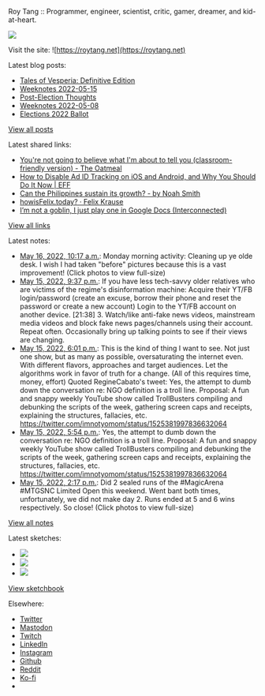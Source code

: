 Roy Tang :: Programmer, engineer, scientist, critic, gamer, dreamer, and kid-at-heart.

![](https://roytang.net/static/img/profile.jpg)

Visit the site: ![https://roytang.net](https://roytang.net)

Latest blog posts:

- [Tales of Vesperia: Definitive Edition](https://roytang.net/2022/05/tales-of-vesperia/)
- [Weeknotes 2022-05-15](https://roytang.net/2022/05/weeknotes-05-15/)
- [Post-Election Thoughts](https://roytang.net/2022/05/post-election-thoughts/)
- [Weeknotes 2022-05-08](https://roytang.net/2022/05/weeknotes-05-08/)
- [Elections 2022 Ballot](https://roytang.net/2022/05/elections-2022-ballot/)

[View all posts](https://roytang.net/blog)

Latest shared links:

- [You&#x27;re not going to believe what I&#x27;m about to tell you (classroom-friendly version) - The Oatmeal](https://roytang.net/2022/05/19e71e05301cf2cbcb3f887cde15ec2d/)
- [How to Disable Ad ID Tracking on iOS and Android, and Why You Should Do It Now | EFF](https://roytang.net/2022/05/adcfd7abefdedac61c95e85eaff13e9f/)
- [Can the Philippines sustain its growth? - by Noah Smith](https://roytang.net/2022/05/078195f7d75927abc117d998f21abe7b/)
- [howisFelix.today? · Felix Krause](https://roytang.net/2022/05/66d647287ff9272f51c685785a475ac1/)
- [I’m not a goblin, I just play one in Google Docs (Interconnected)](https://roytang.net/2022/05/2b9235e82e5ad7275785e3d11b74cc9b/)

[View all links](https://roytang.net/links)

Latest notes:

- [May 16, 2022, 10:17 a.m.](https://roytang.net/2022/05/1526023896595435520/): Monday morning activity: Cleaning up ye olde desk. I wish I had taken &quot;before&quot; pictures because this is a vast improvement! (Click photos to view full-size)
- [May 15, 2022, 9:37 p.m.](https://roytang.net/2022/05/1525832723218083840/): If you have less tech-savvy older relatives who are victims of the regime&#x27;s disinformation machine: Acquire their YT/FB login/password (create an excuse, borrow their phone and reset the password or create a new account) Login to the YT/FB account on another device. [21:38] 3. Watch/like anti-fake news videos, mainstream media videos and block fake news pages/channels using their account. Repeat often. Occasionally bring up talking points to see if their views are changing.
- [May 15, 2022, 6:01 p.m.](https://roytang.net/2022/05/1525778275066589184/): This is the kind of thing I want to see. Not just one show, but as many as possible, oversaturating the internet even. With different flavors, approaches and target audiences. Let the algorithms work in favor of truth for a change. (All of this requires time, money, effort) Quoted RegineCabato&#x27;s tweet: Yes, the attempt to dumb down the conversation re: NGO definition is a troll line. Proposal: A fun and snappy weekly YouTube show called TrollBusters compiling and debunking the scripts of the week, gathering screen caps and receipts, explaining the structures, fallacies, etc. https://twitter.com/imnotyomom/status/1525381997836632064
- [May 15, 2022, 5:54 p.m.](https://roytang.net/2022/05/1525776642945081349/): Yes, the attempt to dumb down the conversation re: NGO definition is a troll line. Proposal: A fun and snappy weekly YouTube show called TrollBusters compiling and debunking the scripts of the week, gathering screen caps and receipts, explaining the structures, fallacies, etc. https://twitter.com/imnotyomom/status/1525381997836632064
- [May 15, 2022, 2:17 p.m.](https://roytang.net/2022/05/1525721938340876288/): Did 2 sealed runs of the #MagicArena #MTGSNC Limited Open this weekend. Went bant both times, unfortunately, we did not make day 2. Runs ended at 5 and 6 wins respectively. So close! (Click photos to view full-size)

[View all notes](https://roytang.net/notes)

Latest sketches:


- ![](https://roytang.net/media/cache/eb/6d/eb6d42690e16874c36049dccfd32b06d.jpg)
- ![](https://roytang.net/media/cache/6c/d5/6cd5b41f73d41026b3f65beeac28a6af.jpg)
- ![](https://roytang.net/media/cache/e5/da/e5da975ee2fed5a25dba802aa7d5ad1c.jpg)

[View sketchbook](https://roytang.net/albums/sketchbook)


Elsewhere:

- [Twitter](https://twitter.com/roytang)
- [Mastodon](https://mastodon.technology/@roytang)
- [Twitch](https://twitch.tv/twitchyroy)
- [LinkedIn](https://www.linkedin.com/in/roytang)
- [Instagram](https://instagram.com/roytang0400)
- [Github](https://github.com/roytang)
- [Reddit](https://reddit.com/u/hungryroy)
- [Ko-fi](https://ko-fi.com/roytang)
- [](mailto:hello@roytang.net)